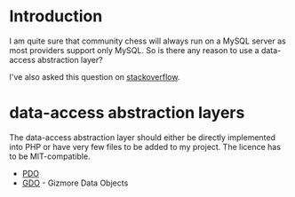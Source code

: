 # Introduction #
I am quite sure that community chess will always run on a MySQL server as most providers support only MySQL. So is there any reason to use a data-access abstraction layer?

I've also asked this question on [stackoverflow](http://stackoverflow.com/questions/7535074/should-project-that-will-always-use-mysql-use-pdo).

# data-access abstraction layers #
The data-access abstraction layer should either be directly implemented into PHP or have very few files to be added to my project. The licence has to be MIT-compatible.

  * [PDO](http://php.net/manual/en/book.pdo.php)
  * [GDO](http://trac.gwf3.gizmore.org/browser/core/inc/GDO) - Gizmore Data Objects